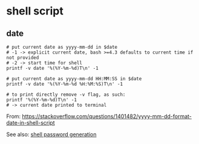 # shell script

## date

```shell
# put current date as yyyy-mm-dd in $date
# -1 -> explicit current date, bash >=4.3 defaults to current time if not provided
# -2 -> start time for shell
printf -v date '%(%Y-%m-%d)T\n' -1 

# put current date as yyyy-mm-dd HH:MM:SS in $date
printf -v date '%(%Y-%m-%d %H:%M:%S)T\n' -1 

# to print directly remove -v flag, as such:
printf '%(%Y-%m-%d)T\n' -1
# -> current date printed to terminal
```

From: https://stackoverflow.com/questions/1401482/yyyy-mm-dd-format-date-in-shell-script

See also: [shell password generation](shell-password-generation)